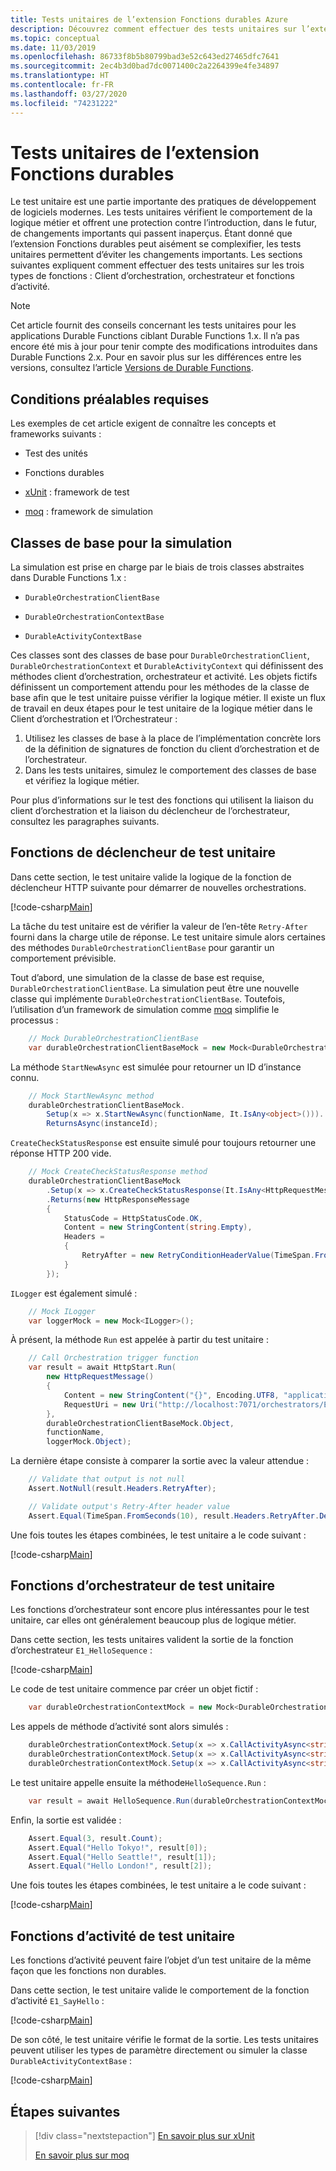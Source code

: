 ```yaml
---
title: Tests unitaires de l’extension Fonctions durables Azure
description: Découvrez comment effectuer des tests unitaires sur l’extension Fonctions durables.
ms.topic: conceptual
ms.date: 11/03/2019
ms.openlocfilehash: 86733f8b5b80799bad3e52c643ed27465dfc7641
ms.sourcegitcommit: 2ec4b3d0bad7dc0071400c2a2264399e4fe34897
ms.translationtype: HT
ms.contentlocale: fr-FR
ms.lasthandoff: 03/27/2020
ms.locfileid: "74231222"
---
```

# <a name="durable-functions-unit-testing"></a>Tests unitaires de l’extension Fonctions durables

Le test unitaire est une partie importante des pratiques de développement de logiciels modernes. Les tests unitaires vérifient le comportement de la logique métier et offrent une protection contre l’introduction, dans le futur, de changements importants qui passent inaperçus. Étant donné que l’extension Fonctions durables peut aisément se complexifier, les tests unitaires permettent d’éviter les changements importants. Les sections suivantes expliquent comment effectuer des tests unitaires sur les trois types de fonctions : Client d’orchestration, orchestrateur et fonctions d’activité.

> [!NOTE]
> Cet article fournit des conseils concernant les tests unitaires pour les applications Durable Functions ciblant Durable Functions 1.x. Il n’a pas encore été mis à jour pour tenir compte des modifications introduites dans Durable Functions 2.x. Pour en savoir plus sur les différences entre les versions, consultez l’article [Versions de Durable Functions](durable-functions-versions.md).

## <a name="prerequisites"></a>Conditions préalables requises

Les exemples de cet article exigent de connaître les concepts et frameworks suivants :

* Test des unités

* Fonctions durables

* [xUnit](https://xunit.github.io/) : framework de test

* [moq](https://github.com/moq/moq4) : framework de simulation

## <a name="base-classes-for-mocking"></a>Classes de base pour la simulation

La simulation est prise en charge par le biais de trois classes abstraites dans Durable Functions 1.x :

* `DurableOrchestrationClientBase`

* `DurableOrchestrationContextBase`

* `DurableActivityContextBase`

Ces classes sont des classes de base pour `DurableOrchestrationClient`, `DurableOrchestrationContext` et `DurableActivityContext` qui définissent des méthodes client d’orchestration, orchestrateur et activité. Les objets fictifs définissent un comportement attendu pour les méthodes de la classe de base afin que le test unitaire puisse vérifier la logique métier. Il existe un flux de travail en deux étapes pour le test unitaire de la logique métier dans le Client d’orchestration et l’Orchestrateur :

1. Utilisez les classes de base à la place de l’implémentation concrète lors de la définition de signatures de fonction du client d’orchestration et de l’orchestrateur.
2. Dans les tests unitaires, simulez le comportement des classes de base et vérifiez la logique métier.

Pour plus d’informations sur le test des fonctions qui utilisent la liaison du client d’orchestration et la liaison du déclencheur de l’orchestrateur, consultez les paragraphes suivants.

## <a name="unit-testing-trigger-functions"></a>Fonctions de déclencheur de test unitaire

Dans cette section, le test unitaire valide la logique de la fonction de déclencheur HTTP suivante pour démarrer de nouvelles orchestrations.

[!code-csharp[Main](~/samples-durable-functions/samples/precompiled/HttpStart.cs)]

La tâche du test unitaire est de vérifier la valeur de l’en-tête `Retry-After` fourni dans la charge utile de réponse. Le test unitaire simule alors certaines des méthodes `DurableOrchestrationClientBase` pour garantir un comportement prévisible.

Tout d’abord, une simulation de la classe de base est requise, `DurableOrchestrationClientBase`. La simulation peut être une nouvelle classe qui implémente `DurableOrchestrationClientBase`. Toutefois, l’utilisation d’un framework de simulation comme [moq](https://github.com/moq/moq4) simplifie le processus :

```csharp
    // Mock DurableOrchestrationClientBase
    var durableOrchestrationClientBaseMock = new Mock<DurableOrchestrationClientBase>();
```

La méthode `StartNewAsync` est simulée pour retourner un ID d’instance connu.

```csharp
    // Mock StartNewAsync method
    durableOrchestrationClientBaseMock.
        Setup(x => x.StartNewAsync(functionName, It.IsAny<object>())).
        ReturnsAsync(instanceId);
```

`CreateCheckStatusResponse` est ensuite simulé pour toujours retourner une réponse HTTP 200 vide.

```csharp
    // Mock CreateCheckStatusResponse method
    durableOrchestrationClientBaseMock
        .Setup(x => x.CreateCheckStatusResponse(It.IsAny<HttpRequestMessage>(), instanceId))
        .Returns(new HttpResponseMessage
        {
            StatusCode = HttpStatusCode.OK,
            Content = new StringContent(string.Empty),
            Headers =
            {
                RetryAfter = new RetryConditionHeaderValue(TimeSpan.FromSeconds(10))
            }
        });
```

`ILogger` est également simulé :

```csharp
    // Mock ILogger
    var loggerMock = new Mock<ILogger>();
```  

À présent, la méthode `Run` est appelée à partir du test unitaire :

```csharp
    // Call Orchestration trigger function
    var result = await HttpStart.Run(
        new HttpRequestMessage()
        {
            Content = new StringContent("{}", Encoding.UTF8, "application/json"),
            RequestUri = new Uri("http://localhost:7071/orchestrators/E1_HelloSequence"),
        },
        durableOrchestrationClientBaseMock.Object,
        functionName,
        loggerMock.Object);
 ```

 La dernière étape consiste à comparer la sortie avec la valeur attendue :

```csharp
    // Validate that output is not null
    Assert.NotNull(result.Headers.RetryAfter);

    // Validate output's Retry-After header value
    Assert.Equal(TimeSpan.FromSeconds(10), result.Headers.RetryAfter.Delta);
```

Une fois toutes les étapes combinées, le test unitaire a le code suivant :

[!code-csharp[Main](~/samples-durable-functions/samples/VSSample.Tests/HttpStartTests.cs)]

## <a name="unit-testing-orchestrator-functions"></a>Fonctions d’orchestrateur de test unitaire

Les fonctions d’orchestrateur sont encore plus intéressantes pour le test unitaire, car elles ont généralement beaucoup plus de logique métier.

Dans cette section, les tests unitaires valident la sortie de la fonction d’orchestrateur `E1_HelloSequence` :

[!code-csharp[Main](~/samples-durable-functions/samples/precompiled/HelloSequence.cs)]

Le code de test unitaire commence par créer un objet fictif :

```csharp
    var durableOrchestrationContextMock = new Mock<DurableOrchestrationContextBase>();
```

Les appels de méthode d’activité sont alors simulés :

```csharp
    durableOrchestrationContextMock.Setup(x => x.CallActivityAsync<string>("E1_SayHello", "Tokyo")).ReturnsAsync("Hello Tokyo!");
    durableOrchestrationContextMock.Setup(x => x.CallActivityAsync<string>("E1_SayHello", "Seattle")).ReturnsAsync("Hello Seattle!");
    durableOrchestrationContextMock.Setup(x => x.CallActivityAsync<string>("E1_SayHello", "London")).ReturnsAsync("Hello London!");
```

Le test unitaire appelle ensuite la méthode`HelloSequence.Run` :

```csharp
    var result = await HelloSequence.Run(durableOrchestrationContextMock.Object);
```

Enfin, la sortie est validée :

```csharp
    Assert.Equal(3, result.Count);
    Assert.Equal("Hello Tokyo!", result[0]);
    Assert.Equal("Hello Seattle!", result[1]);
    Assert.Equal("Hello London!", result[2]);
```

Une fois toutes les étapes combinées, le test unitaire a le code suivant :

[!code-csharp[Main](~/samples-durable-functions/samples/VSSample.Tests/HelloSequenceOrchestratorTests.cs)]

## <a name="unit-testing-activity-functions"></a>Fonctions d’activité de test unitaire

Les fonctions d’activité peuvent faire l’objet d’un test unitaire de la même façon que les fonctions non durables.

Dans cette section, le test unitaire valide le comportement de la fonction d’activité `E1_SayHello` :

[!code-csharp[Main](~/samples-durable-functions/samples/precompiled/HelloSequence.cs)]

De son côté, le test unitaire vérifie le format de la sortie. Les tests unitaires peuvent utiliser les types de paramètre directement ou simuler la classe `DurableActivityContextBase` :

[!code-csharp[Main](~/samples-durable-functions/samples/VSSample.Tests/HelloSequenceActivityTests.cs)]

## <a name="next-steps"></a>Étapes suivantes

> [!div class="nextstepaction"]
> [En savoir plus sur xUnit](https://xunit.github.io/docs/getting-started-dotnet-core)
> 
> [En savoir plus sur moq](https://github.com/Moq/moq4/wiki/Quickstart)
